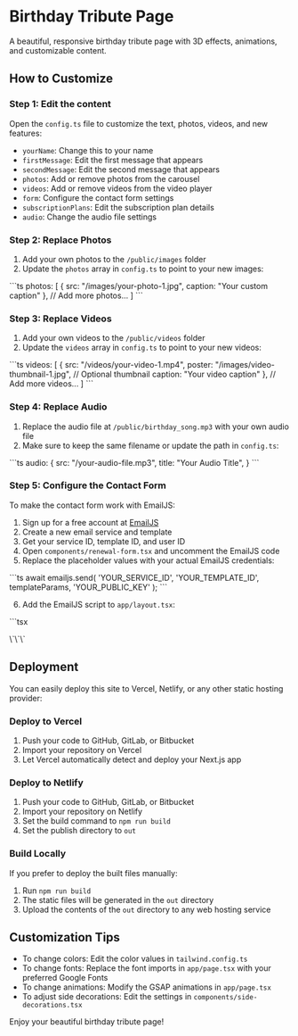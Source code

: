# Birthday Tribute Page

A beautiful, responsive birthday tribute page with 3D effects, animations, and customizable content.

## How to Customize

### Step 1: Edit the content

Open the `config.ts` file to customize the text, photos, videos, and new features:

- `yourName`: Change this to your name
- `firstMessage`: Edit the first message that appears
- `secondMessage`: Edit the second message that appears
- `photos`: Add or remove photos from the carousel
- `videos`: Add or remove videos from the video player
- `form`: Configure the contact form settings
- `subscriptionPlans`: Edit the subscription plan details
- `audio`: Change the audio file settings

### Step 2: Replace Photos

1. Add your own photos to the `/public/images` folder
2. Update the `photos` array in `config.ts` to point to your new images:

\`\`\`ts
photos: [
  { 
    src: "/images/your-photo-1.jpg", 
    caption: "Your custom caption" 
  },
  // Add more photos...
]
\`\`\`

### Step 3: Replace Videos

1. Add your own videos to the `/public/videos` folder
2. Update the `videos` array in `config.ts` to point to your new videos:

\`\`\`ts
videos: [
  { 
    src: "/videos/your-video-1.mp4", 
    poster: "/images/video-thumbnail-1.jpg", // Optional thumbnail
    caption: "Your video caption" 
  },
  // Add more videos...
]
\`\`\`

### Step 4: Replace Audio

1. Replace the audio file at `/public/birthday_song.mp3` with your own audio file
2. Make sure to keep the same filename or update the path in `config.ts`:

\`\`\`ts
audio: {
  src: "/your-audio-file.mp3",
  title: "Your Audio Title",
}
\`\`\`

### Step 5: Configure the Contact Form

To make the contact form work with EmailJS:

1. Sign up for a free account at [EmailJS](https://www.emailjs.com/)
2. Create a new email service and template
3. Get your service ID, template ID, and user ID
4. Open `components/renewal-form.tsx` and uncomment the EmailJS code
5. Replace the placeholder values with your actual EmailJS credentials:

\`\`\`ts
await emailjs.send(
  'YOUR_SERVICE_ID',
  'YOUR_TEMPLATE_ID',
  templateParams,
  'YOUR_PUBLIC_KEY'
);
\`\`\`

6. Add the EmailJS script to `app/layout.tsx`:

\`\`\`tsx
<head>
  <link rel="icon" href="/favicon.ico" sizes="any" />
  <script type="text/javascript" src="https://cdn.jsdelivr.net/npm/@emailjs/browser@3/dist/email.min.js"></script>
  <script type="text/javascript">
    {`(function() {
      emailjs.init('YOUR_PUBLIC_KEY');
    })();`}
  </script>
</head>
\`\`\`

## Deployment

You can easily deploy this site to Vercel, Netlify, or any other static hosting provider:

### Deploy to Vercel

1. Push your code to GitHub, GitLab, or Bitbucket
2. Import your repository on Vercel
3. Let Vercel automatically detect and deploy your Next.js app

### Deploy to Netlify

1. Push your code to GitHub, GitLab, or Bitbucket
2. Import your repository on Netlify
3. Set the build command to `npm run build`
4. Set the publish directory to `out`

### Build Locally

If you prefer to deploy the built files manually:

1. Run `npm run build`
2. The static files will be generated in the `out` directory
3. Upload the contents of the `out` directory to any web hosting service

## Customization Tips

- To change colors: Edit the color values in `tailwind.config.ts`
- To change fonts: Replace the font imports in `app/page.tsx` with your preferred Google Fonts
- To change animations: Modify the GSAP animations in `app/page.tsx`
- To adjust side decorations: Edit the settings in `components/side-decorations.tsx`

Enjoy your beautiful birthday tribute page!
